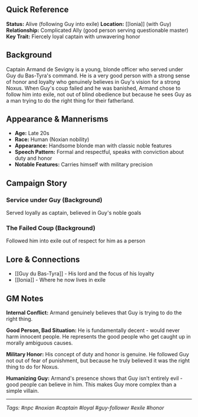 ## Quick Reference

**Status:** Alive (following Guy into exile) **Location:** [[Ionia]] (with Guy) **Relationship:** Complicated Ally (good person serving questionable master) **Key Trait:** Fiercely loyal captain with unwavering honor

## Background

Captain Armand de Sevigny is a young, blonde officer who served under Guy du Bas-Tyra's command. He is a very good person with a strong sense of honor and loyalty who genuinely believes in Guy's vision for a strong Noxus. When Guy's coup failed and he was banished, Armand chose to follow him into exile, not out of blind obedience but because he sees Guy as a man trying to do the right thing for their fatherland.

## Appearance & Mannerisms

- **Age:** Late 20s
- **Race:** Human (Noxian nobility)
- **Appearance:** Handsome blonde man with classic noble features
- **Speech Pattern:** Formal and respectful, speaks with conviction about duty and honor
- **Notable Features:** Carries himself with military precision

## Campaign Story

### Service under Guy (Background)

Served loyally as captain, believed in Guy's noble goals

### The Failed Coup (Background)

Followed him into exile out of respect for him as a person

## Lore & Connections

- [[Guy du Bas-Tyra]] - His lord and the focus of his loyalty
- [[Ionia]] - Where he now lives in exile

## GM Notes

**Internal Conflict:** Armand genuinely believes that Guy is trying to do the right thing.

**Good Person, Bad Situation:** He is fundamentally decent - would never harm innocent people. He represents the good people who get caught up in morally ambiguous causes.

**Military Honor:** His concept of duty and honor is genuine. He followed Guy not out of fear of punishment, but because he truly believed it was the right thing to do for Noxus.

**Humanizing Guy:** Armand's presence shows that Guy isn't entirely evil - good people can believe in him. This makes Guy more complex than a simple villain.

---

_Tags: #npc #noxian #captain #loyal #guy-follower #exile #honor_